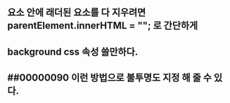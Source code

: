 ## 요소 안에 래더된 요소를 다 지우려면 parentElement.innerHTML = ""; 로 간단하게
## background css 속성 쓸만하다. 
## ##00000090 이런 방법으로 불투명도 지정 해 줄 수 있다.